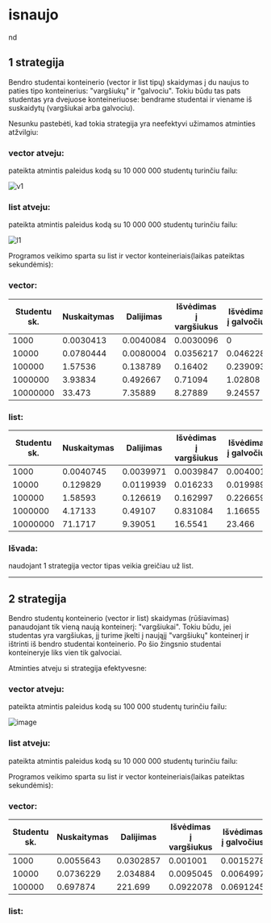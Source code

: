 # isnaujo
nd
## 1 strategija
Bendro studentai konteinerio (vector ir list tipų) skaidymas į du naujus to paties tipo konteinerius: "vargšiukų" ir "galvociu". Tokiu būdu tas pats studentas yra dvejuose konteineriuose: bendrame studentai ir viename iš suskaidytų (vargšiukai arba galvociu).

Nesunku pastebėti, kad tokia strategija yra neefektyvi užimamos atminties atžvilgiu:

### vector atveju:
pateikta atmintis paleidus kodą su 10 000 000 studentų turinčiu failu:

![v1](https://github.com/GabijaF/isnaujo/assets/145053488/d277058c-118b-4818-876c-8f94c95f281f)

### list atveju:
pateikta atmintis paleidus kodą su 10 000 000 studentų turinčiu failu:

![l1](https://github.com/GabijaF/isnaujo/assets/145053488/0db2feba-5eae-410b-9172-1860910a5072)


Programos veikimo sparta su list ir vector konteineriais(laikas pateiktas sekundėmis): 

### vector:
| Studentu sk.  |Nuskaitymas | Dalijimas| Išvėdimas į vargšiukus| Išvėdimas į galvočius|
| ------------- | ------------- | ------------- |-----------------|--------------------|
| 1000  |  0.0030413| 0.0040084 |  0.0030096| 0 |
| 10000  | 0.0780444 | 0.0080004 |0.0356217 |0.0462288|
| 100000 | 1.57536 | 0.138789 | 0.16402 | 0.239093 |
| 1000000 | 3.93834 | 0.492667 | 0.71094| 1.02808|
| 10000000 | 33.473  | 7.35889 |  8.27889 |9.24557  | 

### list:
| Studentu sk.  |Nuskaitymas | Dalijimas| Išvėdimas į vargšiukus| Išvėdimas į galvočius|
| ------------- | ------------- | ------------- |-----------------|--------------------|
| 1000  |   0.0040745 |0.0039971  | 0.0039847| 0.0040013 |
| 10000  |0.129829 |  0.0119939  |0.016233 |0.0199896|
| 100000 | 1.58593 | 0.126619 |  0.162997  |0.226659 |
| 1000000 | 4.17133 | 0.49107 | 0.831084|  1.16655 |
| 10000000 | 71.1717  | 9.39051 | 16.5541 |23.466  | 

### Išvada: 
naudojant 1 strategija vector tipas veikia greičiau už list.
***
## 2 strategija
Bendro studentų konteinerio (vector ir list) skaidymas (rūšiavimas) panaudojant tik vieną naują konteinerį: "vargšiukai". Tokiu būdu, jei studentas yra vargšiukas, jį turime įkelti į naująjį "vargšiukų" konteinerį ir ištrinti iš bendro studentai konteinerio. Po šio žingsnio studentai konteineryje liks vien tik galvociai. 

Atminties atveju si strategija efektyvesne:

### vector atveju:
pateikta atmintis paleidus kodą su 100 000 studentų turinčiu failu:

![image](https://github.com/GabijaF/isnaujo/assets/145053488/15dd976e-c8d4-41a3-997c-1d194448d0f9)

### list atveju:
pateikta atmintis paleidus kodą su 10 000 000 studentų turinčiu failu:

Programos veikimo sparta su list ir vector konteineriais(laikas pateiktas sekundėmis): 

### vector:
| Studentu sk.  |Nuskaitymas | Dalijimas| Išvėdimas į vargšiukus| Išvėdimas į galvočius|
| ------------- | ------------- | ------------- |-----------------|--------------------|
| 1000  |  0.0055643| 0.0302857  |   0.001001| 0.0015278 |
| 10000  | 0.0736229 |2.034884 |0.0095045 |0.0064997 |
| 100000 | 0.697874 | 221.699 |  0.0922078 |0.0691245 |

### list:
